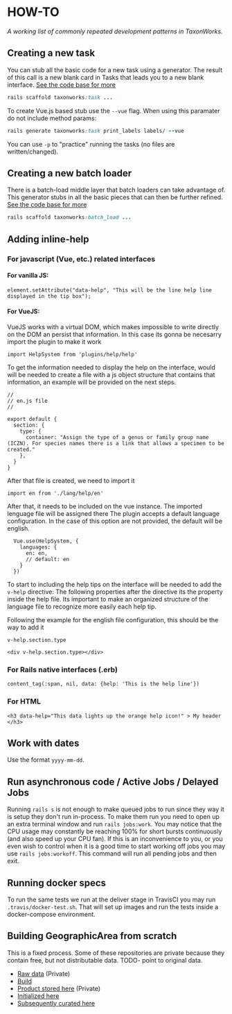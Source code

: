 # HOW-TO

_A working list of commonly repeated development patterns in TaxonWorks._

## Creating a new task

You can stub all the basic code for a new task using a generator.  The result of this call is a new blank card in Tasks that leads you to a new blank interface. [See the code base for more](https://github.com/SpeciesFileGroup/taxonworks/blob/development/lib/generators/taxonworks/task/USAGE.md)

```ruby
rails scaffold taxonworks:task ...
```

To create Vue.js based stub use the `--vue` flag.  When using this paramater do not include method params:

```ruby
rails generate taxonworks:task print_labels labels/ --vue
```

You can use `-p` to "practice" running the tasks (no files are written/changed).

## Creating a new batch loader

There is a batch-load middle layer that batch loaders can take advantage of.  This generator stubs in all the basic pieces that can then be further refined.  [See the code base for more](https://github.com/SpeciesFileGroup/taxonworks/blob/development/lib/generators/taxonworks/batch_load/USAGE.md)

```ruby
rails scaffold taxonworks:batch_load ...
```

## Adding inline-help

### For javascript (Vue, etc.) related interfaces

#### For vanilla JS:

```
element.setAttribute("data-help", "This will be the line help line displayed in the tip box");
```

#### For VueJS:
VueJS works with a virtual DOM, which makes impossible to write directly on the DOM an persist that information. In this case its gonna be necesarry import the plugin to make it work

```
import HelpSystem from 'plugins/help/help' 
```

To get the information needed to display the help on the interface, would will be needed to create a file with a js object structure that contains that information, an example will be provided on the next steps.

```
//
// en.js file
//

export default {
  section: {
    type: {
      container: "Assign the type of a genus or family group name (ICZN). For species names there is a link that allows a specimen to be created."
    },
  }
}
```

After that file is created, we need to import it

```
import en from './lang/help/en'
```

After that, it needs to be included on the vue instance. The imported lenguage file will be assigned there
The plugin accepts a default language configuration. In the case of this option are not provided, the default will be english.

```
  Vue.use(HelpSystem, { 
    languages: {
      en: en,
      // default: en
    }
  })
```

To start to including the help tips on the interface will be needed to add the `v-help` directive: 
The following properties after the directive its the property inside the help file. Its important to make an organized structure of the language file to recognize more easily each help tip.

Following the example for the english file configuration, this should be the way to add it

```
v-help.section.type
```

```
<div v-help.section.type></div>
```

### For Rails native interfaces (.erb)

```
content_tag(:span, nil, data: {help: 'This is the help line'})
```

### For HTML 

```
<h3 data-help="This data lights up the orange help icon!" > My header </h3> 
```

## Work with dates

Use the format `yyyy-mm-dd`.

## Run asynchronous code / Active Jobs / Delayed Jobs
Running `rails s` is not enough to make queued jobs to run since they way it is setup they don't run in-process.
To make them run you need to open up an extra terminal window and run `rails jobs:work`. You may notice that the CPU usage may constantly be reaching 100% for short bursts continuously (and also speed up your CPU fan). If this is an inconvenience to you, or you even wish to control when it is a good time to start working off jobs you may use `rails jobs:workoff`. This command will run all pending jobs and then exit.

## Running docker specs
To run the same tests we run at the deliver stage in TravisCI you may run `.travis/docker-test.sh`. That will set up images and run the tests inside a docker-compose environment.

## Building GeographicArea from scratch

This is a fixed process.  Some of these repositories are private because they contain free, but not distributable data.  TODO- point to original data.

* [Raw data](https://gitlab.com/SpeciesFileGroup/gaz/) (Private)
* [Build](https://github.com/SpeciesFileGroup/taxonworks/tree/development/lib/tasks/development/data/geo)
* [Product stored here](https://gitlab.com/SpeciesFileGroup/tw_initialization_data) (Private)
* [Initialized here](https://github.com/SpeciesFileGroup/taxonworks/blob/development/lib/tasks/initialize/geo.rake)
* [Subsequently curated here](https://github.com/SpeciesFileGroup/taxonworks/blob/development/lib/tasks/maintenance/geo.rake)
